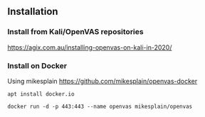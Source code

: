 ## Installation

### Install from Kali/OpenVAS repositories
https://agix.com.au/installing-openvas-on-kali-in-2020/

### Install on Docker 
Using mikesplain
https://github.com/mikesplain/openvas-docker

`apt install docker.io`

`docker run -d -p 443:443 --name openvas mikesplain/openvas`